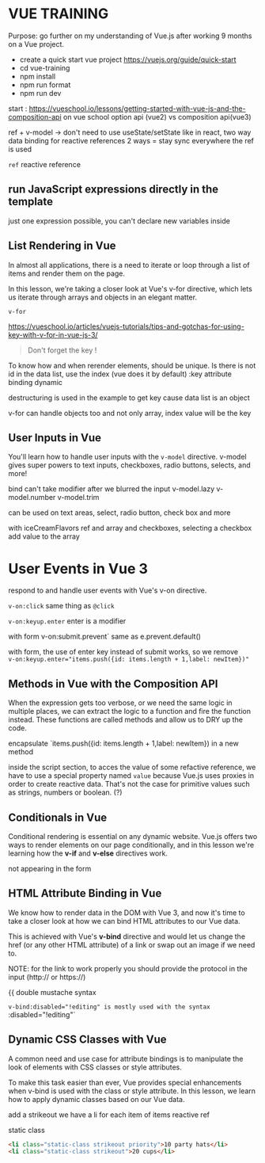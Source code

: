 # VUE TRAININGPurpose: go further on my understanding of Vue.js after working 9 months on a Vue project.- create a quick start vue project https://vuejs.org/guide/quick-start- cd vue-training- npm install- npm run format- npm run devstart : https://vueschool.io/lessons/getting-started-with-vue-js-and-the-composition-api on vue schooloption api (vue2) vs composition api(vue3)ref + v-model -> don't need to use useState/setState like in react, two way data binding for reactive references2 ways = stay sync everywhere the ref is used`ref` reactive reference## run JavaScript expressions directly in the templatejust one expression possible, you can't declare new variables inside## List Rendering in VueIn almost all applications, there is a need to iterate or loop through a list of items and render them on the page.In this lesson, we're taking a closer look at Vue's v-for directive, which lets us iterate through arrays and objects in an elegant matter.`v-for`https://vueschool.io/articles/vuejs-tutorials/tips-and-gotchas-for-using-key-with-v-for-in-vue-js-3/> Don't forget the key !To know how and when rerender elements, should be unique. Is there is not id in the data list, use the index (vue does it by default):key attribute binding dynamicdestructuring is used in the example to get key cause data list is an objectv-for can handle objects too and not only array, index value will be the key## User Inputs in VueYou'll learn how to handle user inputs with the `v-model` directive. v-model gives super powers to text inputs, checkboxes, radio buttons, selects, and more!bindcan't take modifierafter we blurred the input v-model.lazyv-model.numberv-model.trimcan be used on text areas, select, radio button, check box and morewith iceCreamFlavors ref and array and checkboxes, selecting a checkbox add value to the array# User Events in Vue 3respond to and handle user events with Vue's v-on directive.`v-on:click` same thing as `@click``v-on:keyup.enter` enter is a modifierwith form v-on:submit.prevent` same as e.prevent.default()with form, the use of enter key instead of submit works, so we remove `    v-on:keyup.enter="items.push({id: items.length + 1,label: newItem})"`## Methods in Vue with the Composition APIWhen the expression gets too verbose, or we need the same logic in multiple places, we can extract the logic to a function and fire the function instead. These functions are called methods and allow us to DRY up the code.encapsulate `items.push({id: items.length + 1,label: newItem}) in a new methodinside the script section, to acces the value of some refactive reference, we have to use a special property named `value` because Vue.js uses proxies in order to create reactive data. That's not the case for primitive values such as strings, numbers or boolean. (?)## Conditionals in VueConditional rendering is essential on any dynamic website. Vue.js offers two ways to render elements on our page conditionally, and in this lesson we're learning how the **v-if** and **v-else** directives work.not appearing in the form## HTML Attribute Binding in VueWe know how to render data in the DOM with Vue 3, and now it's time to take a closer look at how we can bind HTML attributes to our Vue data.This is achieved with Vue's **v-bind** directive and would let us change the href (or any other HTML attribute) of a link or swap out an image if we need to.NOTE: for the link to work properly you should provide the protocol in the input (http:// or https://){{ double mustache syntax`v-bind:disabled="!editing" is mostly used with the syntax `:disabled="!editing"`## Dynamic CSS Classes with VueA common need and use case for attribute bindings is to manipulate the look of elements with CSS classes or style attributes.To make this task easier than ever, Vue provides special enhancements when v-bind is used with the class or style attribute. In this lesson, we learn how to apply dynamic classes based on our Vue data.add a strikeoutwe have a li for each item of items reactive refstatic class```html<li class="static-class strikeout priority">10 party hats</li><li class="static-class strikeout">20 cups</li>```